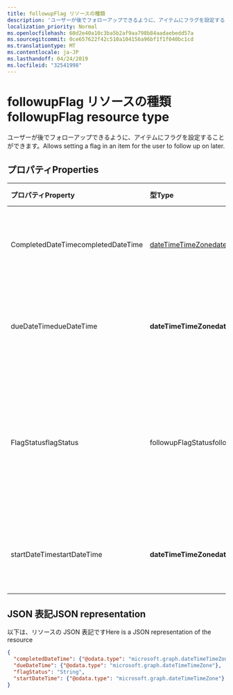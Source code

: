 ```yaml
---
title: followupFlag リソースの種類
description: 'ユーザーが後でフォローアップできるように、アイテムにフラグを設定することができます。 '
localization_priority: Normal
ms.openlocfilehash: 60d2e40a10c3ba5b2af9aa798b84aadaebedd57a
ms.sourcegitcommit: 0ce657622f42c510a104156a96bf1f1f040bc1cd
ms.translationtype: MT
ms.contentlocale: ja-JP
ms.lasthandoff: 04/24/2019
ms.locfileid: "32541998"
---
```

# <a name="followupflag-resource-type"></a><span data-ttu-id="fe2c6-103">followupFlag リソースの種類</span><span class="sxs-lookup"><span data-stu-id="fe2c6-103">followupFlag resource type</span></span>


<span data-ttu-id="fe2c6-104">ユーザーが後でフォローアップできるように、アイテムにフラグを設定することができます。</span><span class="sxs-lookup"><span data-stu-id="fe2c6-104">Allows setting a flag in an item for the user to follow up on later.</span></span> 

## <a name="properties"></a><span data-ttu-id="fe2c6-105">プロパティ</span><span class="sxs-lookup"><span data-stu-id="fe2c6-105">Properties</span></span>
| <span data-ttu-id="fe2c6-106">プロパティ</span><span class="sxs-lookup"><span data-stu-id="fe2c6-106">Property</span></span>     | <span data-ttu-id="fe2c6-107">型</span><span class="sxs-lookup"><span data-stu-id="fe2c6-107">Type</span></span>   |<span data-ttu-id="fe2c6-108">説明</span><span class="sxs-lookup"><span data-stu-id="fe2c6-108">Description</span></span>|
|:---------------|:--------|:----------|
|<span data-ttu-id="fe2c6-109">CompletedDateTime</span><span class="sxs-lookup"><span data-stu-id="fe2c6-109">completedDateTime</span></span>|[<span data-ttu-id="fe2c6-110">dateTimeTimeZone</span><span class="sxs-lookup"><span data-stu-id="fe2c6-110">dateTimeTimeZone</span></span>](datetimetimezone.md)|<span data-ttu-id="fe2c6-111">フォローアップが終了した日時。</span><span class="sxs-lookup"><span data-stu-id="fe2c6-111">The date and time that the follow-up was finished.</span></span>|
|<span data-ttu-id="fe2c6-112">dueDateTime</span><span class="sxs-lookup"><span data-stu-id="fe2c6-112">dueDateTime</span></span>|<span data-ttu-id="fe2c6-113">**dateTimeTimeZone**</span><span class="sxs-lookup"><span data-stu-id="fe2c6-113">**dateTimeTimeZone**</span></span>|<span data-ttu-id="fe2c6-114">フォローアップが終了する予定の日時。</span><span class="sxs-lookup"><span data-stu-id="fe2c6-114">The date and time that the follow-up is to be finished.</span></span>|
|<span data-ttu-id="fe2c6-115">FlagStatus</span><span class="sxs-lookup"><span data-stu-id="fe2c6-115">flagStatus</span></span>|<span data-ttu-id="fe2c6-116">followupFlagStatus</span><span class="sxs-lookup"><span data-stu-id="fe2c6-116">followupFlagStatus</span></span>|<span data-ttu-id="fe2c6-117">アイテムのフォローアップ状態。</span><span class="sxs-lookup"><span data-stu-id="fe2c6-117">The status for follow-up for an item.</span></span> <span data-ttu-id="fe2c6-118">可能な値は、`notFlagged`、`complete`、`flagged` です。</span><span class="sxs-lookup"><span data-stu-id="fe2c6-118">Possible values are `notFlagged`, `complete`, and `flagged`.</span></span>|
|<span data-ttu-id="fe2c6-119">startDateTime</span><span class="sxs-lookup"><span data-stu-id="fe2c6-119">startDateTime</span></span>|<span data-ttu-id="fe2c6-120">**dateTimeTimeZone**</span><span class="sxs-lookup"><span data-stu-id="fe2c6-120">**dateTimeTimeZone**</span></span>|<span data-ttu-id="fe2c6-121">フォローアップを開始する予定の日時。</span><span class="sxs-lookup"><span data-stu-id="fe2c6-121">The date and time that the follow-up is to begin.</span></span>|

## <a name="json-representation"></a><span data-ttu-id="fe2c6-122">JSON 表記</span><span class="sxs-lookup"><span data-stu-id="fe2c6-122">JSON representation</span></span>

<span data-ttu-id="fe2c6-123">以下は、リソースの JSON 表記です</span><span class="sxs-lookup"><span data-stu-id="fe2c6-123">Here is a JSON representation of the resource</span></span>

<!-- {
  "blockType": "resource",
  "optionalProperties": [

  ],
  "@odata.type": "microsoft.graph.followupFlag"
}-->

```json
{
  "completedDateTime": {"@odata.type": "microsoft.graph.dateTimeTimeZone"},
  "dueDateTime": {"@odata.type": "microsoft.graph.dateTimeTimeZone"},
  "flagStatus": "String",
  "startDateTime": {"@odata.type": "microsoft.graph.dateTimeTimeZone"}
}

```

<!-- uuid: 8fcb5dbc-d5aa-4681-8e31-b001d5168d79
2015-10-25 14:57:30 UTC -->
<!-- {
  "type": "#page.annotation",
  "description": "followupFlag resource",
  "keywords": "",
  "section": "documentation",
  "tocPath": ""
}-->
